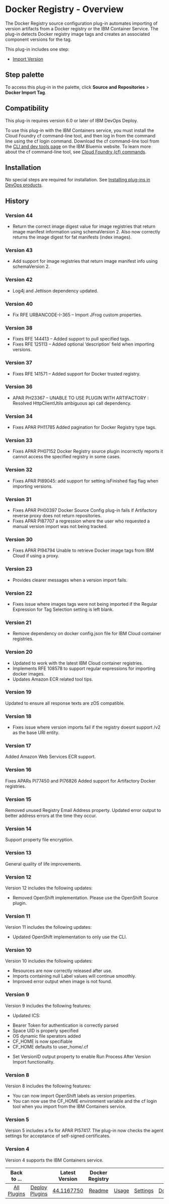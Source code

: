 
# Docker Registry - Overview


The Docker Registry source configuration plug-in automates importing of version artifacts from a Docker registry or the IBM Container Service. The plug-in detects Docker registry image tags and creates an associated component versions for the tag.

This plug-in includes one step:

* [Import Version](#import_version)

## Step palette

To access this plug-in in the palette, click **Source and Repositories** > **Docker Import Tag**.

## Compatibility

This plug-in requires version 6.0 or later of IBM DevOps Deploy.

To use this plug-in with the IBM Containers service, you must install the Cloud Foundry cf command-line tool, and then log in from the command line using the cf login command. Download the cf command-line tool from the [CLI and dev tools page](https://console.ng.bluemix.net/docs/cli/index.html#downloads) on the IBM Bluemix website. To learn more about the cf command-line tool, see [Cloud Foundry (cf) commands](https://console.ng.bluemix.net/docs/cli/reference/cfcommands/index.html).

## Installation

No special steps are required for installation. See [Installing plug-ins in DevOps products](https://community.ibm.com/community/user/wasdevops/blogs/laurel-dickson-bull1/2022/06/13/install-plugins "Installing plug-ins in DevOps products").

## History

### Version 44

* Return the correct image digest value for image registries that return image manifest information using schemaVersion 2.  Also now correctly returns the image digest for fat manifests (index images).

### Version 43

* Add support for image registries that return image manifest info using schemaVersion 2.

### Version 42

* Log4j and Jettison dependency updated.

### Version 40

* Fix RFE URBANCODE-I-365 – Import JFrog custom properties.

### Version 38

* Fixes RFE 144413 – Added support to pull specified tags.
* Fixes RFE 125113 – Added optional ‘description’ field when importing versions.

### Version 37

* Fixes RFE 141571 – Added support for Docker trusted registry.

### Version 36

* APAR PH23367 – UNABLE TO USE PLUGIN WITH ARTIFACTORY : Resolved HttpClientUtils ambiguous api call dependency.

### Version 34

* Fixes APAR PH11785 Added pagination for Docker Registry type tags.

### Version 33

* Fixes APAR PH07152 Docker Registry source plugin incorrectly reports it cannot access the specified registry in some cases.

### Version 32

* Fixes APAR PI89045: add support for setting isFinished flag flag when importing versions.

### Version 31

* Fixes APAR PH00397 Docker Source Config plug-in fails if Artifactory reverse proxy does not return repositories.
* Fixes APAR PI87707 a regression where the user who requested a manual version import was not being tracked.

### Version 30

* Fixes APAR PI94794 Unable to retrieve Docker image tags from IBM Cloud if using a proxy.

### Version 23

* Provides clearer messages when a version import fails.

### Version 22

* Fixes issue where images tags were not being imported if the Regular Expression for Tag Selection setting is left blank.

### Version 21

* Remove dependency on docker config.json file for IBM Cloud container registries.

### Version 20

* Updated to work with the latest IBM Cloud container registries.
* Implements RFE 108578 to support regular expressions for importing docker images.
* Updates Amazon ECR related tool tips.

### Version 19

Updated to ensure all response texts are zOS compatible.

### Version 18

* Fixes issue where version imports fail if the registry doesnt support /v2 as the base URI entity.

### Version 17

Added Amazon Web Services ECR support.

### Version 16

Fixes APARs PI77450 and PI76826 Added support for Artifactory Docker registries.

### Version 15

Removed unused Registry Email Address property. Updated error output to better address errors at the time they occur.

### Version 14

Support property file encryption.

### Version 13

General quality of life improvements.

### Version 12

Version 12 includes the following updates:

* Removed OpenShift implementation. Please use the OpenShift Source plugin.

### Version 11

Version 11 includes the following updates:

* Updated OpenShift implementation to only use the CLI.

### Version 10

Version 10 includes the following updates:

* Resources are now correctly released after use.
* Imports containing null Label values will continue smoothly.
* Improved error output when image is not found.

### Version 9

Version 9 includes the following features:

* Updated ICS:
+ Bearer Token for authentication is correctly parsed
+ Space UID is properly specified
+ OS dynamic file sperators added
+ CF\_HOME is now specifiable
+ CF\_HOME defaults to user\_home/.cf
* Set VersionID output property to enable Run Process After Version Import functionality.

### Version 8

Version 8 includes the following features:

* You can now import OpenShift labels as version properties.
* You can now use the CF\_HOME environment variable and the cf login tool when you import from the IBM Containers service.

### Version 5

Version 5 includes a fix for APAR PI57417. The plug-in now checks the agent settings for acceptance of self-signed certificates.

### Version 4

Version 4 supports the IBM Containers service.


|Back to ...||Latest Version|Docker Registry ||||
| :---: | :---: | :---: | :---: | :---: | :---: | :---: |
|[All Plugins](../../index.md)|[Deploy Plugins](../README.md)|[44.1167750](https://raw.githubusercontent.com/UrbanCode/IBM-UCD-PLUGINS/main/files/DockerSourceConfig/ucd-DockerSourceConfig-44.1167750.zip)|[Readme](README.md)|[Usage](usage.md)|[Settings](settings.md)|[Downloads](downloads.md)|
